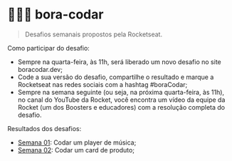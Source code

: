 # 👩🏽‍💻 bora-codar

> Desafios semanais propostos pela Rocketseat.

Como participar do desafio:
- Sempre na quarta-feira, às 11h, será liberado um novo desafio no site boracodar.dev;
- Code a sua versão do desafio, compartilhe o resultado e marque a Rocketseat nas redes sociais com a hashtag #boraCodar;
- Sempre na semana seguinte (ou seja, na próxima quarta-feira, às 11h), no canal do YouTube da Rocket, você encontra um vídeo da equipe da Rocket (um dos Boosters e educadores) com a resolução completa do desafio.

Resultados dos desafios:
- <a href="https://www.linkedin.com/posts/madalena-machado-rocha-a79242116_boracodar-css-dev-activity-7018952263721218048-rpRI?utm_source=share&utm_medium=member_desktop">Semana 01</a>: Codar um player de música;
- <a href="">Semana 02</a>: Codar um card de produto;